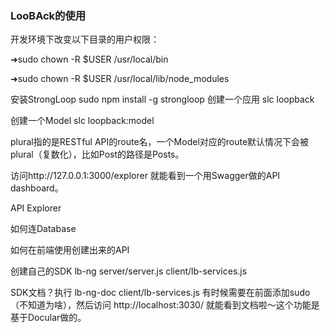 ### LooBAck的使用

开发环境下改变以下目录的用户权限：

➜sudo chown -R $USER /usr/local/bin

➜sudo chown -R $USER /usr/local/lib/node_modules

安装StrongLoop sudo npm install -g strongloop 创建一个应用 slc loopback

创建一个Model slc loopback:model

plural指的是RESTful API的route名，一个Model对应的route默认情况下会被plural（复数化），比如Post的路径是Posts。

访问http://127.0.0.1:3000/explorer 就能看到一个用Swagger做的API dashboard。

API Explorer

如何连Database

如何在前端使用创建出来的API

创建自己的SDK lb-ng server/server.js client/lb-services.js

SDK文档？执行 lb-ng-doc client/lb-services.js 有时候需要在前面添加sudo（不知道为啥），然后访问 http://localhost:3030/ 就能看到文档啦～这个功能是基于Docular做的。
